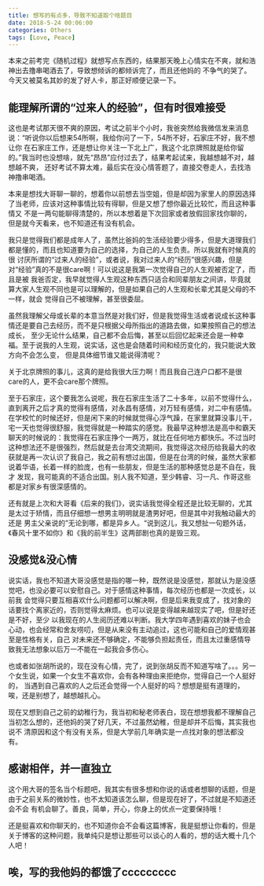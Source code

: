 ```yaml
---
title: 想写的有点多，导致不知道取个啥题目
date: 2018-5-24 00:06:00
categories: Others
tags: [Love, Peace]
---
```


本来之前考完《随机过程》就想写点东西的，结果那天晚上心情实在不爽，就和浩神出去撸串喝酒去了，导致想倾诉的都倾诉完了，而且还他妈的
不争气的哭了。今天又被莫名其妙的发了好人卡，那正好顺便记录一下。

<!--more-->

## 能理解所谓的“过来人的经验”，但有时很难接受

这也是考试那天很不爽的原因，考试之前半个小时，我爸突然给我微信发来消息说：“听说你以后想来54所啊，我给你问了一下，54所不好，石家庄不好，我不想让你
在石家庄工作，还是想让你关注一下北上广，我这个北京牌照就是给你留的。”我当时也没想啥，就先“昂昂”应付过去了，结果考起试来，我越想越不对，越想越不爽，
还好考试不算太难，最后实在没心情答题了，直接交卷走人，去找浩神撸串喝酒。

本来是想找大哥聊一聊的，想着你以前想去当空姐，但是却因为家里人的原因选择了当老师，应该对这种事情比较有得聊，但是又想了想你最近比较忙，而且这种事情又
不是一两句能聊得清楚的，所以本想着是下次回家或者放假回家找你聊的，但是就今天看来，也不知道还有没有机会。

我只是觉得我们都是成年人了，虽然比爸妈的生活经验要少得多，但是大道理我们都是懂的，而且也知道要为自己的选择，为自己的人生负责。所以我就有时候真的很
讨厌所谓的“过来人的经验”，或者说，我对过来人的“经历”很感兴趣，但是对“经验”真的不是很care啊！可以说这是我第一次觉得自己的人生观被否定了，而且是被
我爸否定，我早就觉得人生观这种东西只适合和同辈朋友之间讲，毕竟就算大家人生观不同也是可以理解的，但是如果自己的人生观和长辈尤其是父母的不一样，就会
觉得自己不被理解，甚至很委屈。

虽然我理解父母或长辈的本意当然是对我们好，但是我觉得生活或者说成长这种事情还是要自己去经历，而不是只根据父母所指出的道路去做，如果按照自己的想法成长，
至少无论什么结果，自己都不会后悔，甚至以后回忆起来还会是一种幸福。至于说我的人生观，说实话，这也是会随着时间和经历变化的，我只能说大致方向不会怎么变，
但是具体细节谁又能说得清呢？

关于北京牌照的事儿，这真的是给我很大压力啊！而且我自己连户口都不是很care的人，更不会care那个牌照。

至于石家庄，这个要我怎么说呢，我在石家庄生活了二十多年，以前不觉得什么，直到离开之后才真的觉得有感情，对永昌有感情，对万轻有感情，对二中有感情。
在学校忙的时候还好，但是闲下来的时候就觉得心浮气躁，在家里就算没事儿干，宅一天也觉得很舒服，我觉得就是一种踏实的感觉。我最早这种想法是高中和霸天
聊天的时候说的：我觉得在石家庄挣个一两万，就比在任何地方都快乐。不过当时这种想法还不是很强烈，然后就是去台湾交流期间，我觉得这次经历给我最大的收
获就是再一次认识了我自己，我之前有想过出国，但是在台湾的时候，虽然大家都说着华语，长着一样的脸庞，也有一些朋友，但是生活的那种感觉总是不自在，我才
发现，我可能真的不适合出国。别人我不知道，至少韩睿、习一凡、作哥这些都是对家乡有很深感情的。

还有就是上次和大哥看《后来的我们》，说实话我觉得全程还是比较无聊的，尤其是太过于矫情，而且仔细想一想男主明明就是渣男好吧，但是其中对我触动最大的还是
男主父亲说的”无论到哪，都是异乡人。“说到这儿，我又想扯一句题外话，《春风十里不如你》和《我的前半生》这两部剧也真的是毁三观。

## 没感觉&没心情

说实话，我也不知道大哥没感觉是指的哪一种，既然说是没感觉，那就认为是没感觉吧，也没必要可以安慰自己。对于感情这种事情，每次经历也都是一次成长，以前我
会觉得只要互相喜欢什么问题都可以解决啊，但是后来我变成了，找对象的话要找个离家近的，否则觉得太麻烦。也可以说是变得越来越现实了吧，但是好还是不好，至少
以我现在的人生阅历还难以判断。我大学四年遇到喜欢的妹子也会心动，也会经常和舍友唠叨，但是从来没有主动追过，这也可能和自己的爱情观甚至是性格有关，自己
对未来还不够确定，不能够负担起责任，而且太过重感情导致我无法想象以后万一不能在一起我会多伤心。

也或者如张胡所说的，现在没有心情，完了，说到张胡反而不知道写啥了。。。另一个女生说，如果一个女生不喜欢你，会有各种理由来拒绝你，觉得自己一个人挺好的，
当遇到自己喜欢的人之后还会觉得一个人挺好的吗？想想是挺有道理的，唉，还是别想了，越想越扎心。

现在又想到自己之前的幼稚行为，我当初和秘老师表白，现在想想我都不理解自己当初怎么想的，还他妈的哭了好几天，不过虽然幼稚，但是却并不后悔，其实我也说不
清原因和这个有没有关系，但是大学前几年确实是一点找对象的想法都没有。

## 感谢相伴，并一直独立

这个用大哥的签名当个标题吧，我其实有很多想和你说的话或者想聊的话题，但是由于之前关系的微妙性，也不太知道该怎么聊，但是现在好了，不过就是不知道还会不会
有机会聊了。善良，简单，开心，你身上的优点一定要保持哦！

还是挺喜欢和你聊天的，也不知道你会不会看这篇博客，我是挺想让你看的，但是关于博客的这种问题，我单纯只是想让那些可以谈心的人看的，想的话大概十几个人吧！

## 唉，写的我他妈的都饿了ccccccccc
